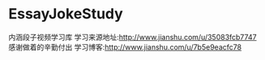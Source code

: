 # EssayJokeStudy
内涵段子视频学习库 学习来源地址:http://www.jianshu.com/u/35083fcb7747 感谢做着的辛勤付出
学习博客:http://www.jianshu.com/u/7b5e9eacfc78

